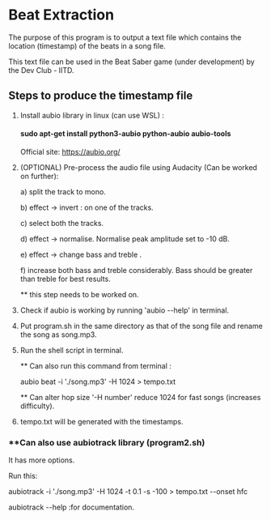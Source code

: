 # Beat Extraction

The purpose of this program is to output a text file which contains the location (timestamp) of the beats in a song file.

This text file can be used in the Beat Saber game (under development) by the Dev Club - IITD.

## Steps to produce the timestamp file

1) Install aubio library in linux (can use WSL) :
    
    #### sudo apt-get install python3-aubio python-aubio aubio-tools

    Official site:  https://aubio.org/

2) (OPTIONAL) Pre-process the audio file using Audacity (Can be worked on further):

    a) split the track to mono.
    
    b) effect -> invert : on one of the tracks.

    c) select both the tracks.

    d) effect -> normalise.  Normalise peak amplitude set to -10 dB.

    e) effect -> change bass and treble .

    f) increase both bass and treble considerably. Bass should be greater than treble for best results.

    ** this step needs to be worked on.

3) Check if aubio is working by running 'aubio --help' in terminal.

4) Put program<i></i>.sh in the same directory as that of the song file and rename the song as song.mp3.

5) Run the shell script in terminal.

    ** Can also run this command from terminal :

    aubio beat -i './song.mp3' -H 1024 > tempo.txt

    ** Can alter hop size '-H number' reduce 1024 for fast songs (increases difficulty).

6) tempo.txt will be generated with the timestamps.


### **Can also use aubiotrack library (program2.<i></i>sh)

It has more options.

Run this: 

aubiotrack -i './song.mp3' -H 1024 -t 0.1 -s -100 > tempo.txt --onset hfc

aubiotrack --help  :for documentation.